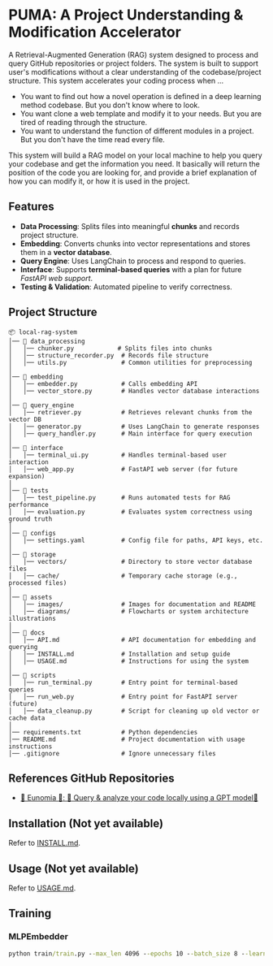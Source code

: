 # PUMA: A Project Understanding & Modification Accelerator
A Retrieval-Augmented Generation (RAG) system designed to process and query GitHub repositories or project folders.
The system is built to support user's modifications without a clear understanding of the codebase/project structure. This system accelerates your coding process when ...
- You want to find out how a novel operation is defined in a deep learning method codebase. But you don't know where to look.
- You want clone a web template and modify it to your needs. But you are tired of reading through the structure.
- You want to understand the function of different modules in a project. But you don't have the time read every file.

This system will build a RAG model on your local machine to help you query your codebase and get the information you need. It basically will return the position of the code you are looking for, and provide a brief explanation of how you can modify it, or how it is used in the project.

## Features
- **Data Processing**: Splits files into meaningful **chunks** and records project structure.
- **Embedding**: Converts chunks into vector representations and stores them in a **vector database**.
- **Query Engine**: Uses LangChain to process and respond to queries.
- **Interface**: Supports **terminal-based queries** with a plan for future *FastAPI web support*.
- **Testing & Validation**: Automated pipeline to verify correctness.

## Project Structure
```
📦 local-rag-system
│── 📂 data_processing
│   │── chunker.py            # Splits files into chunks
│   │── structure_recorder.py  # Records file structure
│   │── utils.py               # Common utilities for preprocessing
│
│── 📂 embedding
│   │── embedder.py            # Calls embedding API
│   │── vector_store.py        # Handles vector database interactions
│
│── 📂 query_engine
│   │── retriever.py           # Retrieves relevant chunks from the vector DB
│   │── generator.py           # Uses LangChain to generate responses
│   │── query_handler.py       # Main interface for query execution
│
│── 📂 interface
│   │── terminal_ui.py         # Handles terminal-based user interaction
│   │── web_app.py             # FastAPI web server (for future expansion)
│
│── 📂 tests
│   │── test_pipeline.py       # Runs automated tests for RAG performance
│   │── evaluation.py          # Evaluates system correctness using ground truth
│
│── 📂 configs
│   │── settings.yaml          # Config file for paths, API keys, etc.
│
│── 📂 storage
│   │── vectors/               # Directory to store vector database files
│   │── cache/                 # Temporary cache storage (e.g., processed files)
│
│── 📂 assets
│   │── images/                # Images for documentation and README
│   │── diagrams/              # Flowcharts or system architecture illustrations
│
│── 📂 docs
│   │── API.md                 # API documentation for embedding and querying
│   │── INSTALL.md             # Installation and setup guide
│   │── USAGE.md               # Instructions for using the system
│
│── 📂 scripts
│   │── run_terminal.py        # Entry point for terminal-based queries
│   │── run_web.py             # Entry point for FastAPI server (future)
│   │── data_cleanup.py        # Script for cleaning up old vector or cache data
│
│── requirements.txt           # Python dependencies
│── README.md                  # Project documentation with usage instructions
│── .gitignore                 # Ignore unnecessary files
```

## References GitHub Repositories
- [🏯 Eunomia 🏯: 🔐 Query & analyze your code locally using a GPT model🔐
](https://github.com/Ngz91/Eunomia)

## Installation (Not yet available)
Refer to [INSTALL.md](docs/INSTALL.md).

## Usage (Not yet available)
Refer to [USAGE.md](docs/USAGE.md).

## Training

### MLPEmbedder

```cmd
python train/train.py --max_len 4096 --epochs 10 --batch_size 8 --learning_rate 2e-5 --device cuda --save_path models/MLPEmbedder_finetune.pth
```